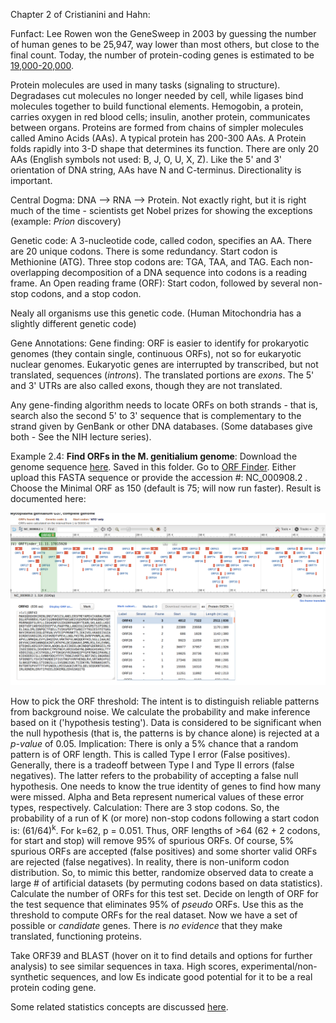 Chapter 2 of Cristianini and Hahn:

Funfact: Lee Rowen won the GeneSweep in 2003 by guessing the number of human genes to be 25,947, way lower than most others, but close to the final count. Today, the number of protein-coding genes is  estimated to be [19,000-20,000](https://en.wikipedia.org/wiki/Human_genome).  

Protein molecules are used in many tasks (signaling to structure). Degradases cut molecules no longer needed by cell, while ligases bind molecules together to build  functional elements. Hemogobin, a protein, carries oxygen in red blood cells; insulin, another protein, communicates between organs. Proteins are formed  from chains of simpler molecules called Amino Acids (AAs). A typical protein has 200-300 AAs. A Protein folds rapidly into 3-D shape that determines its function. There are only 20 AAs (English symbols not used: B, J, O, U, X, Z). Like the 5' and 3' orientation of DNA string, AAs have N and C-terminus. Directionality is important. 

Central Dogma: DNA --> RNA --> Protein. Not exactly right, but it is right much of the time - scientists get Nobel prizes for showing the exceptions (example: *Prion* discovery)

Genetic code: A 3-nucleotide code, called codon, specifies an AA. There are 20 unique codons. There is some redundancy. Start codon is Methionine (ATG). Three stop codons are: TGA, TAA, and TAG. Each non-overlapping decomposition of a DNA sequence into codons is a reading frame. An Open reading frame (ORF): Start codon, followed by several non-stop codons, and a stop codon. 

Nealy all organisms use this genetic code. (Human Mitochondria has a slightly different genetic code)

Gene Annotations: Gene finding: ORF is easier to identify for prokaryotic genomes (they contain single, continuous ORFs), not so for eukaryotic nuclear genomes. Eukaryotic genes are interrupted by transcribed, but not translated, sequences (*introns*). The translated portions are *exons*. The 5' and 3' UTRs are also called exons, though they are not translated. 

Any gene-finding algorithm needs to locate ORFs on both strands - that is, search also the second 5' to 3' sequence that is complementary to the strand given by GenBank or other DNA databases. (Some databases give both - See the NIH lecture series). 

Example 2.4: **Find ORFs in the M. genitialium genome**: Download the genome sequence [here](https://www.ncbi.nlm.nih.gov/genome/474). Saved in this folder.  Go to [ORF Finder](https://www.ncbi.nlm.nih.gov/orffinder/). Either upload this FASTA sequence or provide the accession #: NC_000908.2 . Choose the Minimal ORF as 150 (default is 75; will now run faster). Result is documented here: 

![alt text](https://github.com/RShankar/Semantic-Web-for-Genomics/blob/master/Examples/Gene%20Finding/Screenshot_2018-11-11%20Viewer%20-%20ORFfinder%20-%20NCBI.png "ORFs with min of 150 AA")

How to pick the ORF threshold: The intent is to distinguish reliable patterns from background noise. We calculate the probability and make inference based on it ('hypothesis testing'). Data is considered to be significant when the null hypothesis (that is, the patterns is by chance alone) is rejected at a *p-value* of 0.05.  Implication: There is only a 5% chance that a random pattern is of ORF length. This is called Type I error (False positives). Generally, there is a tradeoff between Type I and Type II errors (false negatives). The latter refers to the probability of accepting a false null hypothesis. One needs to know the true identity of genes to find how many were missed. Alpha and Beta represent numerical values of these error types, respectively. Calculation: There are 3 stop codons. So, the probability of a run of K (or more) non-stop codons following a start codon is: (61/64)<sup>k</sup>. For k=62, p = 0.051. Thus, ORF lengths of >64 (62 + 2 codons, for start and stop) will remove 95% of spurious ORFs. Of course, 5% spurious ORFs are accepted (false positives) and some shorter valid ORFs are rejected (false negatives). In reality, there is non-uniform codon distribution. So, to mimic this better, randomize observed data to create a large # of artificial datasets (by permuting codons based on data statistics). Calculate the number of ORFs for this test set. Decide on length of ORF for the test sequence that eliminates 95% of *pseudo* ORFs. Use this as the threshold to compute ORFs for the real dataset. Now we have a set of possible or *candidate* genes. There is *no evidence* that they make translated, functioning proteins. 

Take ORF39 and BLAST (hover on it to find details and options for further analysis) to see similar sequences in taxa. High scores, experimental/non-synthetic sequences,  and low Es indicate good potential for it to be a real protein coding gene. 

Some related statistics concepts are discussed [here](https://en.wikipedia.org/wiki/Sensitivity_and_specificity). 
